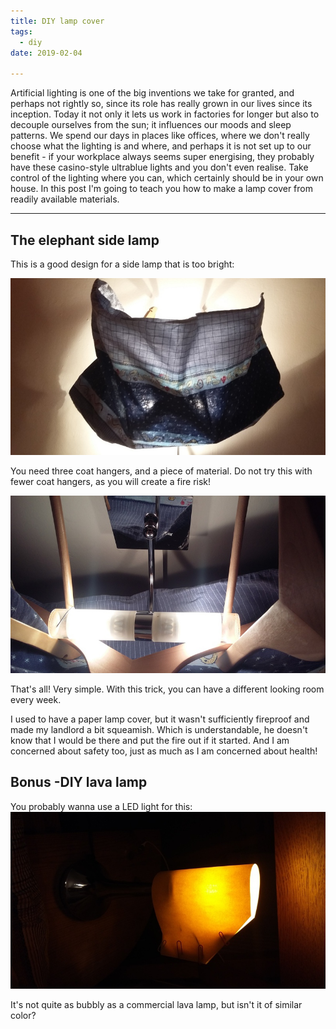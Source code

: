```yaml
---
title: DIY lamp cover
tags:
  - diy
date: 2019-02-04

---
```


Artificial lighting is one of the big inventions we take for granted, and perhaps not rightly so, since its role has really grown in our lives since its inception. Today it not only it lets us work in factories for longer but also to decouple ourselves from the sun; it influences our moods and sleep patterns. We spend our days in places like offices, where we don't really choose what the lighting is and where, and perhaps it is not set up to our benefit - if your workplace always seems super energising, they probably have these casino-style ultrablue lights and you don't even realise. Take control of the lighting where you can, which certainly should be in your own house. In this post I'm going to teach you how to make a lamp cover from readily available materials.

---

## The elephant side lamp
This is a good design for a side lamp that is too bright:

<img src="/static/lamp/elephant-outside.jpg" >

You need three coat hangers, and a piece of material. Do not try this with fewer coat hangers, as you will create a fire risk!

<img src="/static/lamp/elephant-inside.jpg" >

That's all! Very simple. With this trick, you can have a different looking room every week.

I used to have a paper lamp cover, but it wasn't sufficiently fireproof and made my landlord a bit squeamish. Which is understandable, he doesn't know that I would be there and put the fire out if it started. And I am concerned about safety too, just as much as I am concerned about health!

## Bonus -DIY lava lamp
You probably wanna use a LED light for this:
<img src="/static/lamp/bedlamp.jpg" >

It's not quite as bubbly as a commercial lava lamp, but isn't it of similar color?

